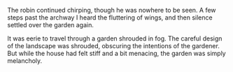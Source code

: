 The robin continued chirping, though he was nowhere to be seen. A few steps past the archway I heard the fluttering of wings, and then silence settled over the garden again.

It was eerie to travel through a garden shrouded in fog. The careful design of the landscape was shrouded, obscuring the intentions of the gardener. But while the house had felt stiff and a bit menacing, the garden was simply melancholy. 